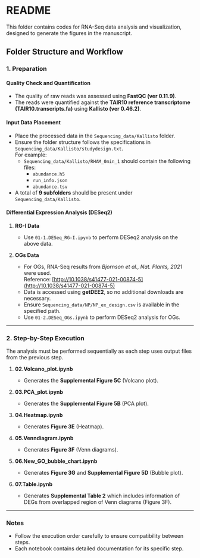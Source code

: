 # README

This folder contains codes for RNA-Seq data analysis and visualization, designed to generate the figures in the manuscript.

## Folder Structure and Workflow

### 1. Preparation
#### Quality Check and Quantification
- The quality of raw reads was assessed using **FastQC (ver 0.11.9)**.  
- The reads were quantified against the **TAIR10 reference transcriptome (TAIR10.transcripts.fa)** using **Kallisto (ver 0.46.2)**.  

#### Input Data Placement
- Place the processed data in the `Sequencing_data/Kallisto` folder.  
- Ensure the folder structure follows the specifications in `Sequencing_data/Kallisto/studydesign.txt`.  
  For example:  
  - `Sequencing_data/Kallisto/RHAM_0min_1` should contain the following files:  
    - `abundance.h5`  
    - `run_info.json`  
    - `abundance.tsv`  
- A total of **9 subfolders** should be present under `Sequencing_data/Kallisto`.  

#### Differential Expression Analysis (DESeq2)
1. **RG-I Data**  
   - Use `01-1.DESeq_RG-I.ipynb` to perform DESeq2 analysis on the above data.  

2. **OGs Data**  
   - For OGs, RNA-Seq results from *Bjornson et al., Nat. Plants, 2021* were used.  
     Reference: [http://10.1038/s41477-021-00874-5](http://10.1038/s41477-021-00874-5)  
   - Data is accessed using **getDEE2**, so no additional downloads are necessary.  
   - Ensure `Sequencing_data/NP/NP_ex_design.csv` is available in the specified path.  
   - Use `01-2.DESeq_OGs.ipynb` to perform DESeq2 analysis for OGs.

---

### 2. Step-by-Step Execution
The analysis must be performed sequentially as each step uses output files from the previous step.

1. **02.Volcano_plot.ipynb**  
   - Generates the **Supplemental Figure 5C** (Volcano plot).  

2. **03.PCA_plot.ipynb**  
   - Generates the **Supplemental Figure 5B** (PCA plot).  

3. **04.Heatmap.ipynb**  
   - Generates **Figure 3E** (Heatmap).  

4. **05.Venndiagram.ipynb**  
   - Generates **Figure 3F** (Venn diagrams).  

5. **06.New_GO_bubble_chart.ipynb**  
   - Generates **Figure 3G** and **Supplemental Figure 5D** (Bubble plot).

6. **07.Table.ipynb**
   - Generates **Supplemental Table 2** which includes information of DEGs from overlapped region of Venn diagrams (Figure 3F).

---

### Notes
- Follow the execution order carefully to ensure compatibility between steps.  
- Each notebook contains detailed documentation for its specific step.  
